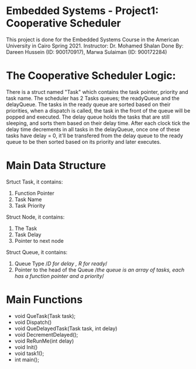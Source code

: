 # Embedded Systems - Project1: Cooperative Scheduler
This project is done for the Embedded Systems Course in the American University in Cairo Spring 2021. 
Instructor: Dr. Mohamed Shalan 
Done By: Dareen Hussein (ID: 900170917), Marwa Sulaiman (ID: 900172284)

# The Cooperative Scheduler Logic:
There is a struct named "Task" which contains the task pointer, priority and task name. The scheduler has 2 Tasks queues; the readyQueue and the delayQueue. The tasks in the ready queue are sorted based on their priorities, when a dispatch is called, the task in the front of the queue will be popped and executed. The delay queue holds the tasks that are still sleeping, and sorts them based on their delay time. After each clock tick the delay time decrements in all tasks in the delayQueue, once one of these tasks have delay = 0, it'll be transfered from the delay queue to the ready queue to be then sorted based on its priority and later executes.

# Main Data Structure
Srtuct Task, it contains:
1. Function Pointer
2. Task Name
3. Task Priority

Struct Node, it contains:
1. The Task
2. Task Delay
3. Pointer to next node

Struct Queue, it contains:
1. Queue Type /*D for delay , R for ready*/
2. Pointer to the head of the Queue /*the queue is an array of tasks, each has a function pointer and a priority*/

# Main Functions
* void QueTask(Task task);
* void Dispatch()
* void QueDelayedTask(Task task, int delay)
* void DecrementDelayed();
* void ReRunMe(int delay)
* void Init()
* void task1();
* int main();
